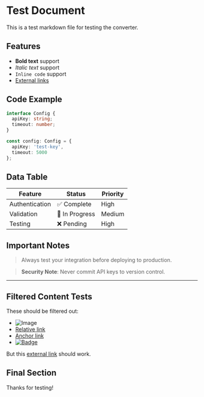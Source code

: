 # Test Document

This is a test markdown file for testing the converter.

## Features

- **Bold text** support
- *Italic text* support
- `Inline code` support
- [External links](https://example.com)

## Code Example

```typescript
interface Config {
  apiKey: string;
  timeout: number;
}

const config: Config = {
  apiKey: 'test-key',
  timeout: 5000
};
```

## Data Table

| Feature | Status | Priority |
|---------|--------|----------|
| Authentication | ✅ Complete | High |
| Validation | 🚧 In Progress | Medium |
| Testing | ❌ Pending | High |

## Important Notes

> Always test your integration before deploying to production.

> **Security Note**: Never commit API keys to version control.

---

## Filtered Content Tests

These should be filtered out:
- ![Image](./image.png)
- [Relative link](./docs/guide.md)
- [Anchor link](#section)
- [![Badge](badge.svg)](https://link.com)

But this [external link](https://github.com) should work.

## Final Section

Thanks for testing!